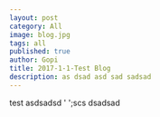 ```yaml
---
layout: post
category: All
image: blog.jpg
tags: all
published: true
author: Gopi
title: 2017-1-1-Test Blog
description: as dsad asd sad sadsad
---
```

test asdsadsd '
';scs dsadsad
